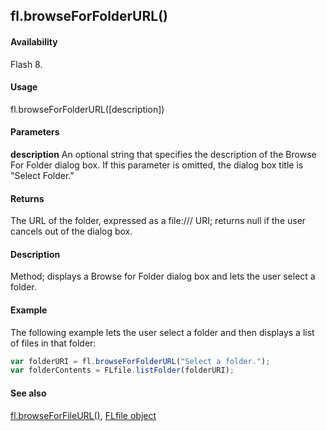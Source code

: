 ## fl.browseForFolderURL()

#### Availability

Flash 8.

#### Usage

fl.browseForFolderURL([description])

#### Parameters

**description** An optional string that specifies the description of the Browse For Folder dialog box. If this parameter is omitted, the dialog box title is "Select Folder."

#### Returns

The URL of the folder, expressed as a file:/// URI; returns null if the user cancels out of the dialog box.

#### Description

Method; displays a Browse for Folder dialog box and lets the user select a folder.

#### Example

The following example lets the user select a folder and then displays a list of files in that folder:

```javascript
var folderURI = fl.browseForFolderURL("Select a folder.");
var folderContents = FLfile.listFolder(folderURI);
```

#### See also

[fl.browseForFileURL()](../flash_object_(fl)/fl3.md), [FLfile object](../FLfile_object/FLfile_summary.md)
